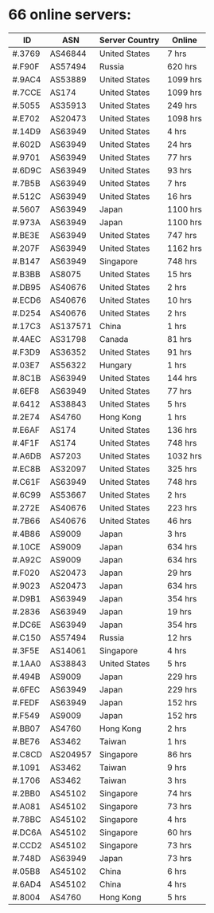 # 66 online servers:

| ID | ASN | Server Country | Online |
| ------ | ------ | ------ | ------ |
| #.3769 | AS46844 | United States | 7 hrs |
| #.F90F | AS57494 | Russia | 620 hrs |
| #.9AC4 | AS53889 | United States | 1099 hrs |
| #.7CCE | AS174 | United States | 1099 hrs |
| #.5055 | AS35913 | United States | 249 hrs |
| #.E702 | AS20473 | United States | 1098 hrs |
| #.14D9 | AS63949 | United States | 4 hrs |
| #.602D | AS63949 | United States | 24 hrs |
| #.9701 | AS63949 | United States | 77 hrs |
| #.6D9C | AS63949 | United States | 93 hrs |
| #.7B5B | AS63949 | United States | 7 hrs |
| #.512C | AS63949 | United States | 16 hrs |
| #.5607 | AS63949 | Japan | 1100 hrs |
| #.973A | AS63949 | Japan | 1100 hrs |
| #.BE3E | AS63949 | United States | 747 hrs |
| #.207F | AS63949 | United States | 1162 hrs |
| #.B147 | AS63949 | Singapore | 748 hrs |
| #.B3BB | AS8075 | United States | 15 hrs |
| #.DB95 | AS40676 | United States | 2 hrs |
| #.ECD6 | AS40676 | United States | 10 hrs |
| #.D254 | AS40676 | United States | 2 hrs |
| #.17C3 | AS137571 | China | 1 hrs |
| #.4AEC | AS31798 | Canada | 81 hrs |
| #.F3D9 | AS36352 | United States | 91 hrs |
| #.03E7 | AS56322 | Hungary | 1 hrs |
| #.8C1B | AS63949 | United States | 144 hrs |
| #.6EF8 | AS63949 | United States | 77 hrs |
| #.6412 | AS38843 | United States | 5 hrs |
| #.2E74 | AS4760 | Hong Kong | 1 hrs |
| #.E6AF | AS174 | United States | 136 hrs |
| #.4F1F | AS174 | United States | 748 hrs |
| #.A6DB | AS7203 | United States | 1032 hrs |
| #.EC8B | AS32097 | United States | 325 hrs |
| #.C61F | AS63949 | United States | 748 hrs |
| #.6C99 | AS53667 | United States | 2 hrs |
| #.272E | AS40676 | United States | 223 hrs |
| #.7B66 | AS40676 | United States | 46 hrs |
| #.4B86 | AS9009 | Japan | 3 hrs |
| #.10CE | AS9009 | Japan | 634 hrs |
| #.A92C | AS9009 | Japan | 634 hrs |
| #.F020 | AS20473 | Japan | 29 hrs |
| #.9023 | AS20473 | Japan | 634 hrs |
| #.D9B1 | AS63949 | Japan | 354 hrs |
| #.2836 | AS63949 | Japan | 19 hrs |
| #.DC6E | AS63949 | Japan | 354 hrs |
| #.C150 | AS57494 | Russia | 12 hrs |
| #.3F5E | AS14061 | Singapore | 4 hrs |
| #.1AA0 | AS38843 | United States | 5 hrs |
| #.494B | AS9009 | Japan | 229 hrs |
| #.6FEC | AS63949 | Japan | 229 hrs |
| #.FEDF | AS63949 | Japan | 152 hrs |
| #.F549 | AS9009 | Japan | 152 hrs |
| #.BB07 | AS4760 | Hong Kong | 2 hrs |
| #.BE76 | AS3462 | Taiwan | 1 hrs |
| #.C8CD | AS204957 | Singapore | 86 hrs |
| #.1091 | AS3462 | Taiwan | 9 hrs |
| #.1706 | AS3462 | Taiwan | 3 hrs |
| #.2BB0 | AS45102 | Singapore | 74 hrs |
| #.A081 | AS45102 | Singapore | 73 hrs |
| #.78BC | AS45102 | Singapore | 4 hrs |
| #.DC6A | AS45102 | Singapore | 60 hrs |
| #.CCD2 | AS45102 | Singapore | 73 hrs |
| #.748D | AS63949 | Japan | 73 hrs |
| #.05B8 | AS45102 | China | 6 hrs |
| #.6AD4 | AS45102 | China | 4 hrs |
| #.8004 | AS4760 | Hong Kong | 5 hrs |

